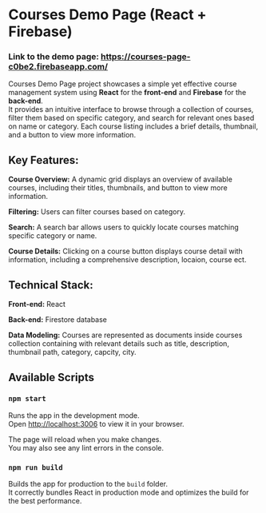 # Courses Demo Page (React + Firebase)

### **Link to the demo page:** https://courses-page-c0be2.firebaseapp.com/ 

Courses Demo Page project showcases a simple yet effective course management system using **React** for the **front-end** and **Firebase** for the **back-end**.\
It provides an intuitive interface to browse through a collection of courses, filter them based on specific category, and search for relevant ones based on name or category. Each course listing includes a brief details, thumbnail, and a button to view more information.

## Key Features:

**Course Overview:** A dynamic grid displays an overview of available courses, including their titles, thumbnails, and button to view more information.

**Filtering:** Users can filter courses based on category.

**Search:** A search bar allows users to quickly locate courses matching specific category or name.

**Course Details:** Clicking on a course button displays course detail with information, including a comprehensive description, locaion, course ect.

## Technical Stack:

**Front-end:** React

**Back-end:** Firestore database

**Data Modeling:** Courses are represented as documents inside courses collection containing with relevant details such as title, description, thumbnail path, category, capcity, city.

## Available Scripts

### `npm start`

Runs the app in the development mode.\
Open [http://localhost:3006](http://localhost:3006) to view it in your browser.

The page will reload when you make changes.\
You may also see any lint errors in the console.

### `npm run build`

Builds the app for production to the `build` folder.\
It correctly bundles React in production mode and optimizes the build for the best performance.